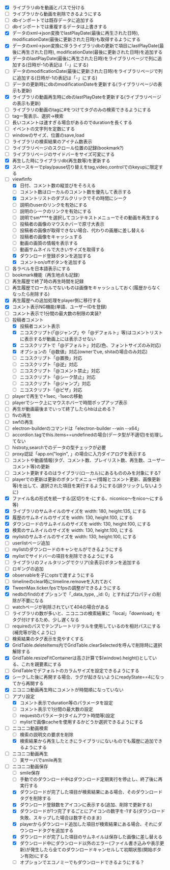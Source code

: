 
- [x] ライブラリdbを動画とパスで分ける
- [ ] ライブラリから動画を削除できるようにする
- [ ] dbインポートでは既存データに追加する
- [ ] dbインポートでは重複するデータは上書きする
- [x] データのxml->json変換でlastPlayDate(最後に再生された日時), modificationDate(最後に更新された日時)も取得するようにする
- [x] データのxml->json変換に伴うライブラリdbの更新で項目にlastPlayDate(最後に再生された日時), modificationDate(最後に更新された日時)を追加する
- [x] データのlastPlayDate(最後に再生された日時)をライブラリページで列に追加する(日時が-1の表記は「-」にする)
- [ ] データのmodificationDate(最後に更新された日時)をライブラリページで列に追加する(日時が-1の表記は「-」にする)
- [ ] データの更新時にdbのmodificationDateを更新する(ライブラリページの表示も更新)
- [x] ライブラリの動画再生時にdbのlastPlayDateを更新する(ライブラリページの表示も更新)
- [ ] ライブラリの動画のtagに#をつけてタグのみの検索できるようにする
- [ ] tag一覧表示、選択->検索
- [ ] 長いコメントは速すぎる場合があるのでdurationを長くする
- [ ] イベントの文字列を定数にする
- [ ] windowのサイズ、位置のsave,load
- [ ] ライブラリの検索結果のアイテム数表示
- [ ] ライブラリページのスクロール位置の記録(bookmark?)
- [ ] ライブラリページのサイドバーをサイズ可変にする
- [x] 再生した時にライブラリdb(再生数等)を更新する
- [x] スペースキーでplay/pause切り替えをtag,video,controlでのkeyupに限定する
- [ ] viewfinfo
  - [x] 日付、コメント数の縦並びをそろえる
  - [ ] コメント数はローカルのコメント数を優先して表示する
  - [x] コメントリストのダブルクリックでその時間にシーク
  - [ ] 説明のuserのリンクを有効にする
  - [ ] 説明のシークのリンクを有効にする
  - [ ] 説明でsm****を選択してコンテキストメニューでその動画を再生する
  - [ ] 投稿者の画像のマウスホバーで原寸大表示
  - [ ] 投稿者の画像が取得できない場合、代わりの画層に差し替える
  - [ ] 投稿者の画像をキャッシュする
  - [ ] 動画の画質の情報を表示する
  - [ ] 動画サムネイルで大きいサイズを取得する
  - [x] ダウンロード登録ボタンを追加する
  - [x] コメントon/offボタンを追加する
- [ ] 各ラベルを日本語表示にする
- [ ] bookmark機能（再生地点も記録）
- [ ] 再生履歴で終了時の再生時間を記録
- [ ] 再生履歴でローカルでないものは画像をキャッシュしておく(履歴からなくなったら削除する)
- [x] 再生履歴への追加処理をplayer側に移行する
- [x] コメント表示NG機能(単語、ユーザーIDを登録)
- [ ] コメント表示で1分間の最大数の制限の実装?
- [ ] 投稿者コメント
  - [x] 投稿者コメント表示
  - [x] ニコスクリプト(「@ジャンプ」や「@デフォルト」等)はコメントリストに表示するが動画上には表示させない
  - [x] ニコスクリプトで「@デフォルト」対応(色、フォントサイズのみ対応)
  - [x] オプションの「@数値」対応(ownerでue, shitaの場合のみ対応)
  - [ ] ニコスクリプト「@置換」対応
  - [ ] ニコスクリプト「@逆」対応
  - [ ] ニコスクリプト「@コメント禁止」対応
  - [ ] ニコスクリプト「@シーク禁止」対応
  - [ ] ニコスクリプト「@ジャンプ」対応
  - [ ] ニコスクリプト「@ピザ」対応
- [ ] playerで再生で+1sec, -1secの移動
- [ ] playerでシーク上にマウスホバーで時間ポップアップ表示
- [ ] 再生が動画最後までいって終了したらhbは止める？
- [ ] flvの再生
- [ ] swfの再生
- [ ] electron-builderのコマンドは「electron-builder --win --x64」
- [ ] accordion.tagでthis.items==undefinedの場合(データ型が不適切)を処理してない
- [ ] histroty,searchでのデータの型チェックが必要
- [ ] proxy認証「app.on("login", 」の場合に入力ダイアログを表示する
- [ ] コメントや動画情報(タグ、コメント数、プレイリスト数、再生数、ユーザーコメント等)の更新
- [ ] コメント更新するのはライブラリ(ローカル)にあるもののみを対象にする?
- [ ] playerでの更新は更新のボタンでメニュー(情報とコメント更新、画像更新等)を出して、選択された項目を実行するようにする(誤クリックしないように)
- [x] ファイル名の形式を統一する(区切りを-にする、niconico～をnico～にする等)
- [x] ライブラリのサムネイルのサイズを width: 180, height:135, にする
- [x] 履歴のサムネイルのサイズを width: 130, height:100, にする
- [x] ダウンロードのサムネイルのサイズを width: 130, height:100, にする
- [x] 検索のサムネイルのサイズを width: 130, height:100, にする
- [x] mylistのサムネイルのサイズを width: 130, height:100, にする
- [ ] userlistページ追加
- [ ] mylistのダウンロードのキャンセルができるようにする
- [x] mylistでサイドバーの項目を削除できるようにする
- [ ] ライブラリのフィルタリングでクリア(全表示)ボタンを追加する
- [ ] ロギングの追加
- [x] observableを子にoptsで渡すようにする
- [ ] timelineのclear時にtimeline.removeを入れておく
- [x] TweenMax.ticker.fpsでfpsの調整ができるようにする
- [x] nedbのfindのオプションで「_data_type, _id: 0」とすればプロパティの削除が不要になる
- [ ] watchページが削除されていて404の場合がある
- [ ] ライブラリの数が多いと、ニコニコの検索結果に「local」「download」をタグ付けするため、少し遅くなる
- [ ] requireのパスでテンプレートリテラルを使用しているのを相対パスにする(補完等が効くように)
- [ ] 検索結果のタグ表示を見やすくする
- [x] GridTable.deleteItems内でGridTable.clearSelectedを呼んで削除時に選択解除する
- [x] GridTable.resizeFitContainerは高さ計算で$(window).height()としている、これを親要素にする
- [ ] GridTableでデフォルトのカラムサイズを設定できるようにする
- [x] シークした後に再開する場合、ラグが起きないようにreadyState==4になってから再開する
- [x] ニコニコ動画再生時にコメントが時間順になっていない
- [ ] アプリ設定
  - [x] コメント表示でduration等のパラメータを設定
  - [ ] コメント表示で1分間の最大数の設定
  - [ ] requestのパラメータ(タイムアウト時間等)設定
  - [ ] mylistで画像cacheを使用するかどうか選択できるようにする
- [ ] ニコニコ動画検索
  - [ ] 検索の説明文の要求を削除
  - [x] 検索結果から再生したときにライブラリにないものでも履歴に追加できるようにする
- [ ] ニコニコ動画再生
  - [ ] 実サーバでsmile再生
- [ ] ニコニコ動画保存
  - [ ] smile保存
  - [ ] 手動でのダウンロード中はダウンロード定期実行を停止し、終了後に再実行する
  - [x] ダウンロードが完了した項目が検索結果にある場合、そのダウンロードタグを削除する
  - [x] ダウンロード登録数をアイコンに表示する(追加、削除で更新する)
  - [x] ダウンロードが1つ完了するごとにアイコンの数字を-1する(ダウンロード失敗、スキップした場合は数字そのまま)
  - [x] playerからダウンロード追加した項目が検索結果にある場合、それにダウンロードタグを追加する
  - [x] ダウンロードが完了した項目のサムネイルは保存した画像に差し替える
  - [x] ダウンロード中にダウンロード以外のエラー(ファイル書き込みや表示更新)が発生したら全てのダウンロードキャンセルして初期状態(開始ボタン有効)にする
  - [ ] オプションでエコノミーでもダウンロードできるようにする？
